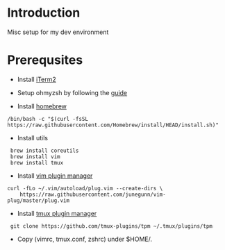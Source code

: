 # Introduction
Misc setup for my dev environment

# Prerequsites

- Install [iTerm2](https://iterm2.com/)

- Setup ohmyzsh by following the [guide](./ohmyzsh-setup)

- Install [homebrew](https://brew.sh/)
```
/bin/bash -c "$(curl -fsSL https://raw.githubusercontent.com/Homebrew/install/HEAD/install.sh)"
```

- Install utils
```
 brew install coreutils
 brew install vim
 brew install tmux
```

- Install [vim plugin manager](https://github.com/junegunn/vim-plug)
```
curl -fLo ~/.vim/autoload/plug.vim --create-dirs \
    https://raw.githubusercontent.com/junegunn/vim-plug/master/plug.vim
```

- Install [tmux plugin manager](https://github.com/tmux-plugins/tpm)
```
 git clone https://github.com/tmux-plugins/tpm ~/.tmux/plugins/tpm
```

- Copy <file> (vimrc, tmux.conf, zshrc) under $HOME/.<file>




